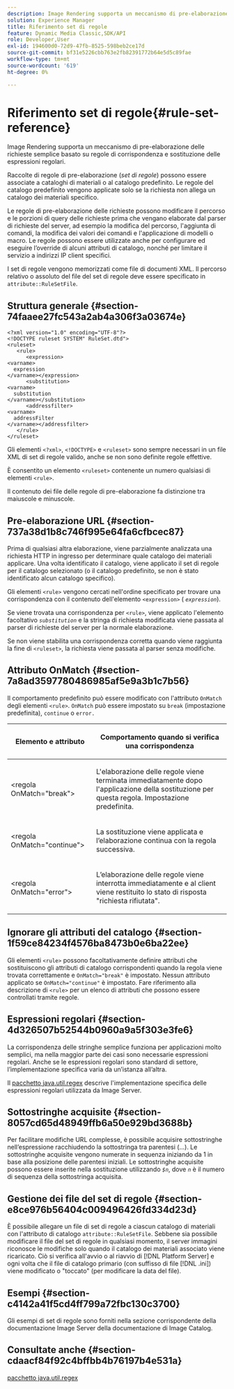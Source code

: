 ```yaml
---
description: Image Rendering supporta un meccanismo di pre-elaborazione delle richieste semplice basato su regole di corrispondenza e sostituzione delle espressioni regolari.
solution: Experience Manager
title: Riferimento set di regole
feature: Dynamic Media Classic,SDK/API
role: Developer,User
exl-id: 194600d0-72d9-47fb-8525-598beb2ce17d
source-git-commit: bf31e5226cbb763e2fb82391772b64e5d5c89fae
workflow-type: tm+mt
source-wordcount: '619'
ht-degree: 0%

---
```


# Riferimento set di regole{#rule-set-reference}

Image Rendering supporta un meccanismo di pre-elaborazione delle richieste semplice basato su regole di corrispondenza e sostituzione delle espressioni regolari.

<!--<a id="section_F44601A65CE1451EAD0A449C66B773CC"></a>-->

Raccolte di regole di pre-elaborazione (*set di regole*) possono essere associate a cataloghi di materiali o al catalogo predefinito. Le regole del catalogo predefinito vengono applicate solo se la richiesta non allega un catalogo dei materiali specifico.

Le regole di pre-elaborazione delle richieste possono modificare il percorso e le porzioni di query delle richieste prima che vengano elaborate dal parser di richieste del server, ad esempio la modifica del percorso, l&#39;aggiunta di comandi, la modifica dei valori dei comandi e l&#39;applicazione di modelli o macro. Le regole possono essere utilizzate anche per configurare ed eseguire l’override di alcuni attributi di catalogo, nonché per limitare il servizio a indirizzi IP client specifici.

I set di regole vengono memorizzati come file di documenti XML. Il percorso relativo o assoluto del file del set di regole deve essere specificato in `attribute::RuleSetFile`.

## Struttura generale {#section-74faaee27fc543a2ab4a306f3a03674e}

```
<?xml version="1.0" encoding="UTF-8"?>
<!DOCTYPE ruleset SYSTEM" RuleSet.dtd">
<ruleset>
   <rule>
      <expression>
<varname>
  expression
</varname></expression>
      <substitution>
<varname>
  substitution
</varname></substitution>
      <addressfilter>
<varname>
  addressFilter
</varname></addressfilter>
   </rule>
</ruleset>
```

Gli elementi `<?xml>`, `<!DOCTYPE>` e `<ruleset>` sono sempre necessari in un file XML di set di regole valido, anche se non sono definite regole effettive.

È consentito un elemento `<ruleset>` contenente un numero qualsiasi di elementi `<rule>`.

Il contenuto dei file delle regole di pre-elaborazione fa distinzione tra maiuscole e minuscole.

## Pre-elaborazione URL {#section-737a38d1b8c746f995e64fa6cfbcec87}

Prima di qualsiasi altra elaborazione, viene parzialmente analizzata una richiesta HTTP in ingresso per determinare quale catalogo dei materiali applicare. Una volta identificato il catalogo, viene applicato il set di regole per il catalogo selezionato (o il catalogo predefinito, se non è stato identificato alcun catalogo specifico).

Gli elementi `<rule>` vengono cercati nell&#39;ordine specificato per trovare una corrispondenza con il contenuto dell&#39;elemento `<expression>` ( *`expression`*).

Se viene trovata una corrispondenza per `<rule>`, viene applicato l&#39;elemento facoltativo *`substitution`* e la stringa di richiesta modificata viene passata al parser di richieste del server per la normale elaborazione.

Se non viene stabilita una corrispondenza corretta quando viene raggiunta la fine di `<ruleset>`, la richiesta viene passata al parser senza modifiche.

## Attributo OnMatch {#section-7a8ad3597780486985af5e9a3b1c7b56}

Il comportamento predefinito può essere modificato con l&#39;attributo `OnMatch` degli elementi `<rule>`. `OnMatch` può essere impostato su `break` (impostazione predefinita), `continue` o `error.`

<table id="table_4CABF55B33854A128D5F326B31C6C397"> 
 <thead> 
  <tr> 
   <th colname="col1" class="entry"> <p>Elemento e attributo </p> </th> 
   <th colname="col2" class="entry"> <p>Comportamento quando si verifica una corrispondenza </p> </th> 
  </tr> 
 </thead>
 <tbody> 
  <tr> 
   <td colname="col1"> <p><span class="codeph"> &lt;regola OnMatch="break"&gt;</span> </p> </td> 
   <td colname="col2"> <p>L'elaborazione delle regole viene terminata immediatamente dopo l'applicazione della sostituzione per questa regola. Impostazione predefinita. </p> </td> 
  </tr> 
  <tr> 
   <td colname="col1"> <p><span class="codeph"> &lt;regola OnMatch="continue"&gt;</span> </p> </td> 
   <td colname="col2"> <p>La sostituzione viene applicata e l’elaborazione continua con la regola successiva. </p> </td> 
  </tr> 
  <tr> 
   <td colname="col1"> <p><span class="codeph"> &lt;regola OnMatch="error"&gt;</span> </p> </td> 
   <td colname="col2"> <p>L’elaborazione delle regole viene interrotta immediatamente e al client viene restituito lo stato di risposta "richiesta rifiutata". </p> </td> 
  </tr> 
 </tbody> 
</table>

## Ignorare gli attributi del catalogo {#section-1f59ce84234f4576ba8473b0e6ba22ee}

Gli elementi `<rule>` possono facoltativamente definire attributi che sostituiscono gli attributi di catalogo corrispondenti quando la regola viene trovata correttamente e `OnMatch="break"` è impostato. Nessun attributo applicato se `OnMatch="continue"` è impostato. Fare riferimento alla descrizione di `<rule>` per un elenco di attributi che possono essere controllati tramite regole.

## Espressioni regolari {#section-4d326507b52544b0960a9a5f303e3fe6}

La corrispondenza delle stringhe semplice funziona per applicazioni molto semplici, ma nella maggior parte dei casi sono necessarie espressioni regolari. Anche se le espressioni regolari sono standard di settore, l’implementazione specifica varia da un’istanza all’altra.

Il [pacchetto java.util.regex](https://www2.cs.duke.edu/csed/java/jdk1.4.2/docs/api/) descrive l&#39;implementazione specifica delle espressioni regolari utilizzata da Image Server.

## Sottostringhe acquisite {#section-8057cd65d48949ffb6a50e929bd3688b}

Per facilitare modifiche URL complesse, è possibile acquisire sottostringhe nell’espressione racchiudendo la sottostringa tra parentesi (...). Le sottostringhe acquisite vengono numerate in sequenza iniziando da 1 in base alla posizione delle parentesi iniziali. Le sottostringhe acquisite possono essere inserite nella sostituzione utilizzando *`$n`*, dove *`n`* è il numero di sequenza della sottostringa acquisita.

## Gestione dei file del set di regole {#section-e8ce976b56404c009496426fd334d23d}

È possibile allegare un file di set di regole a ciascun catalogo di materiali con l&#39;attributo di catalogo `attribute::RuleSetFile`. Sebbene sia possibile modificare il file del set di regole in qualsiasi momento, il server immagini riconosce le modifiche solo quando il catalogo dei materiali associato viene ricaricato. Ciò si verifica all&#39;avvio o al riavvio di [!DNL Platform Server] e ogni volta che il file di catalogo primario (con suffisso di file [!DNL .ini]) viene modificato o &quot;toccato&quot; (per modificare la data del file).

## Esempi {#section-c4142a41f5cd4ff799a72fbc130c3700}

Gli esempi di set di regole sono forniti nella sezione corrispondente della documentazione Image Server della documentazione di Image Catalog.

## Consultate anche {#section-cdaacf84f92c4bffbb4b76197b4e531a}

[pacchetto java.util.regex](https://www2.cs.duke.edu/csed/java/jdk1.4.2/docs/api/)
